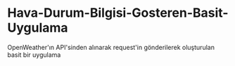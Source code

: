 # Hava-Durum-Bilgisi-Gosteren-Basit-Uygulama
OpenWeather'ın API'sinden alınarak request'in gönderilerek oluşturulan basit bir uygulama
